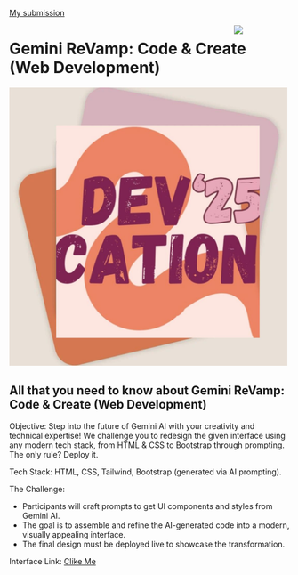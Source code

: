 <a href ="https://gemini-revamp-phqu.vercel.app/">My submission</a>



<img src = "./src/img/google.png" align= "right" width = "100px"/>
<h1>Gemini ReVamp: Code & Create (Web Development)</h1>


<img src = "./src/img/hero1.jpeg" alt = "event img" width ="500px"/>

<h2>All that you need to know about Gemini ReVamp: Code & Create (Web Development)</h2>

Objective: Step into the future of Gemini AI with your creativity and technical expertise! We challenge you to redesign the given interface using any modern tech stack, from HTML & CSS to Bootstrap through prompting. The only rule? Deploy it.

Tech Stack: HTML, CSS, Tailwind, Bootstrap (generated via AI prompting).

The Challenge:

* Participants will craft prompts to get UI components and styles from Gemini AI.
* The goal is to assemble and refine the AI-generated code into a modern, visually appealing interface.
* The final design must be deployed live to showcase the transformation.

Interface Link: <a href  = "https://devcation-2025.vercel.app/" >Clike Me</a>
